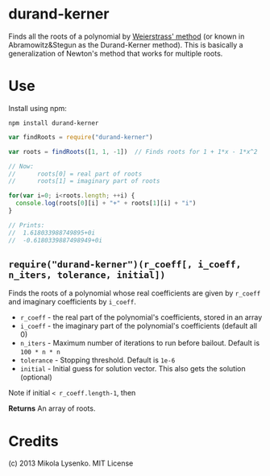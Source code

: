 durand-kerner
=============
Finds all the roots of a polynomial by [Weierstrass' method](http://en.wikipedia.org/wiki/Durand%E2%80%93Kerner_method) (or known in Abramowitz&Stegun as the Durand-Kerner method).  This is basically a generalization of Newton's method that works for multiple roots.

Use
===
Install using npm:

    npm install durand-kerner
    
```javascript
var findRoots = require("durand-kerner")

var roots = findRoots([1, 1, -1])  // Finds roots for 1 + 1*x - 1*x^2

// Now:
//      roots[0] = real part of roots
//      roots[1] = imaginary part of roots

for(var i=0; i<roots.length; ++i) {
  console.log(roots[0][i] + "+" + roots[1][i] + "i")
}

// Prints:
//  1.618033988749895+0i
//  -0.6180339887498949+0i
```

## `require("durand-kerner")(r_coeff[, i_coeff, n_iters, tolerance, initial])`
Finds the roots of a polynomial whose real coefficients are given by `r_coeff` and imaginary coefficients by `i_coeff`.

* `r_coeff` - the real part of the polynomial's coefficients, stored in an array
* `i_coeff` - the imaginary part of the polynomial's coefficients (default all 0)
* `n_iters` - Maximum number of iterations to run before bailout. Default is `100 * n * n`
* `tolerance` - Stopping threshold.  Default is `1e-6`
* `initial` - Initial guess for solution vector.  This also gets the solution (optional)

Note if initial `< r_coeff.length-1`, then

**Returns** An array of roots.  

# Credits
(c) 2013 Mikola Lysenko. MIT License